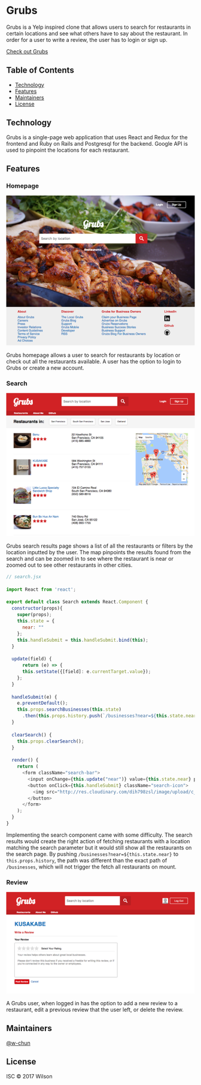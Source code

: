 # Grubs

Grubs is a Yelp inspired clone that allows users to search for restaurants in certain locations and see what others have to say about the restaurant. In order for a user to write a review, the user has to login or sign up.

[Check out Grubs](https://grubs-for-you.herokuapp.com/#/)

## Table of Contents

- [Technology](#technology)
- [Features](#features)
- [Maintainers](#maintainers)
- [License](#license)

## Technology

Grubs is a single-page web application that uses React and Redux for the frontend and Ruby on Rails and Postgresql for the backend. Google API is used to pinpoint the locations for each restaurant.

## Features

### Homepage

![Homepage](https://github.com/w-chun/Grubs/blob/master/screenshots/Home%20Page.png)

Grubs homepage allows a user to search for restaurants by location or check out all the restaurants available. A user has the option to login to Grubs or create a new account.

### Search

![Search](https://github.com/w-chun/Grubs/blob/master/screenshots/Search%20Page.png)

Grubs search results page shows a list of all the restaurants or filters by the location inputted by the user. The map pinpoints the results found from the search and can be zoomed in to see where the restaurant is near or zoomed out to see other restaurants in other cities.

```javascript
// search.jsx

import React from 'react';

export default class Search extends React.Component {
  constructor(props){
    super(props);
    this.state = {
      near: ""
    };
    this.handleSubmit = this.handleSubmit.bind(this);
  }

  update(field) {
      return (e) => {
      this.setState({[field]: e.currentTarget.value});
    };
  }

  handleSubmit(e) {
    e.preventDefault();
    this.props.searchBusinesses(this.state)
      .then(this.props.history.push(`/businesses?near=${this.state.near}`));
  }

  clearSearch() {
    this.props.clearSearch();
  }

  render() {
    return (
      <form className="search-bar">
        <input onChange={this.update("near")} value={this.state.near} placeholder="Search by location"></input>
        <button onClick={this.handleSubmit} className="search-icon">
          <img src="http://res.cloudinary.com/dih798zsl/image/upload/c_scale,w_25/v1512001142/search-icon-white-one-hi_lw3har.png" />
        </button>
      </form>
    );
  }
}

```

Implementing the search component came with some difficulty. The search results would create the right action of fetching restaurants with a location matching the search parameter but it would still show all the restaurants on the search page. By pushing `/businesses?near=${this.state.near}` to `this.props.history`, the path was different than the exact path of `/businesses`, which will not trigger the fetch all restaurants on mount.

### Review

![Review](https://github.com/w-chun/Grubs/blob/master/screenshots/Review.png)

A Grubs user, when logged in has the option to add a new review to a restaurant, edit a previous review that the user left, or delete the review.


## Maintainers

[@w-chun](https://github.com/w-chun)


## License

ISC © 2017 Wilson
